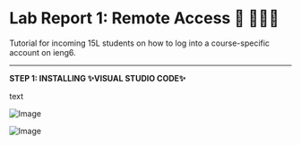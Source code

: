 
# Lab Report 1: Remote Access 🚗 💨💨💨 
Tutorial for incoming 15L students on how to log into a course-specific account on ieng6.

---

**STEP 1: INSTALLING ✨VISUAL STUDIO CODE✨**

text

![Image](/cse15l-lab-reports/blob/main/docs/assets/report1-images/img1-vscode.png)

![Image](https://github.com/doraemon127/cse15l-lab-reports/blob/main/docs/assets/report1-images/img1-vscode.png)
